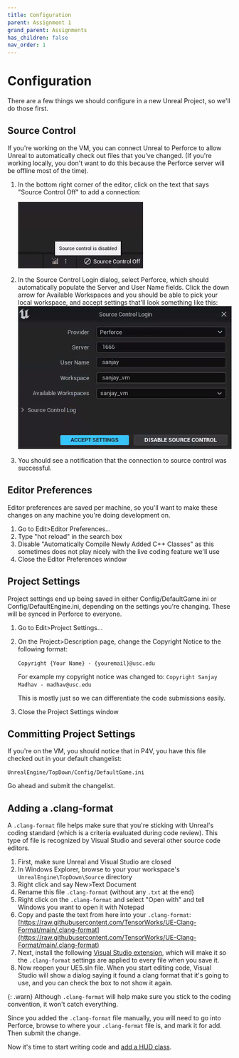 ```yaml
---
title: Configuration
parent: Assignment 1
grand_parent: Assignments
has_children: false
nav_order: 1
---
```


# Configuration

There are a few things we should configure in a new Unreal Project, so we'll do those first.

## Source Control

If you're working on the VM, you can connect Unreal to Perforce to allow Unreal to automatically check out files that you've changed. (If you're working locally, you don't want to do this because the Perforce server will be offline most of the time).

1. In the bottom right corner of the editor, click on the text that says "Source Control Off" to add a connection:

   ![Source Control Off](images/01/source-control1.png)
2. In the Source Control Login dialog, select Perforce, which should automatically populate the Server and User Name fields. Click the down arrow for Available Workspaces and you should be able to pick your local workspace, and accept settings that'll look something like this:
   ![Source Control Login](images/01/source-control2.png)
3. You should see a notification that the connection to source control was successful.

## Editor Preferences

Editor preferences are saved per machine, so you'll want to make these changes on any machine you're doing development on.

1. Go to Edit>Editor Preferences...
2. Type "hot reload" in the search box
3. Disable "Automatically Compile Newly Added C++ Classes" as this sometimes does not play nicely with the live coding feature we'll use
6. Close the Editor Preferences window

## Project Settings

Project settings end up being saved in either Config/DefaultGame.ini or Config/DefaultEngine.ini, depending on the settings you're changing. These will be synced in Perforce to everyone.

1. Go to Edit>Project Settings...
2. On the Project>Description page, change the Copyright Notice to the following format:
   
   `Copyright {Your Name} - {youremail}@usc.edu`
   
   For example my copyright notice was changed to:
   `Copyright Sanjay Madhav - madhav@usc.edu`
   
   This is mostly just so we can differentiate the code submissions easily.
3. Close the Project Settings window

## Committing Project Settings

If you're on the VM, you should notice that in P4V, you have this file checked out in your default changelist:

```
UnrealEngine/TopDown/Config/DefaultGame.ini
```

Go ahead and submit the changelist.

## Adding a .clang-format

A `.clang-format` file helps make sure that you're sticking with Unreal's coding standard (which is a criteria evaluated during code review). This type of file is recognized by Visual Studio and several other source code editors.

1. First, make sure Unreal and Visual Studio are closed
2. In Windows Explorer, browse to your your workspace's `UnrealEngine\TopDown\Source` directory
3. Right click and say New>Text Document
4. Rename this file `.clang-format` (without any `.txt` at the end)
5. Right click on the `.clang-format` and select "Open with" and tell Windows you want to open it with Notepad
6. Copy and paste the text from here into your `.clang-format`: [https://raw.githubusercontent.com/TensorWorks/UE-Clang-Format/main/.clang-format](https://raw.githubusercontent.com/TensorWorks/UE-Clang-Format/main/.clang-format)
7. Next, install the following [Visual Studio extension](https://marketplace.visualstudio.com/items?itemName=mynkow.FormatdocumentonSave), which will make it so the `.clang-format` settings are applied to every file when you save it.
8. Now reopen your UE5.sln file. When you start editing code, Visual Studio will show a dialog saying it found a clang format that it's going to use, and you can check the box to not show it again.

{: .warn}
Although `.clang-format` will help make sure you stick to the coding convention, it won't catch everything.

Since you added the `.clang-format` file manually, you will need to go into Perforce, browse to where your `.clang-format` file is, and mark it for add. Then submit the change.

Now it's time to start writing code and [add a HUD class](01-02.html).
